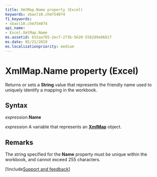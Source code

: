 ```yaml
---
title: XmlMap.Name property (Excel)
keywords: vbaxl10.chm754074
f1_keywords:
- vbaxl10.chm754074
api_name:
- Excel.XmlMap.Name
ms.assetid: 615aa765-2ecf-273b-5620-5582d9e86817
ms.date: 05/21/2019
ms.localizationpriority: medium
---
```



# XmlMap.Name property (Excel)

Returns or sets a **String** value that represents the friendly name used to uniquely identify a mapping in the workbook.


## Syntax

_expression_.**Name**

_expression_ A variable that represents an **[XmlMap](Excel.XmlMap.md)** object.


## Remarks

The string specified for the **Name** property must be unique within the workbook, and cannot exceed 255 characters.



[!include[Support and feedback](~/includes/feedback-boilerplate.md)]